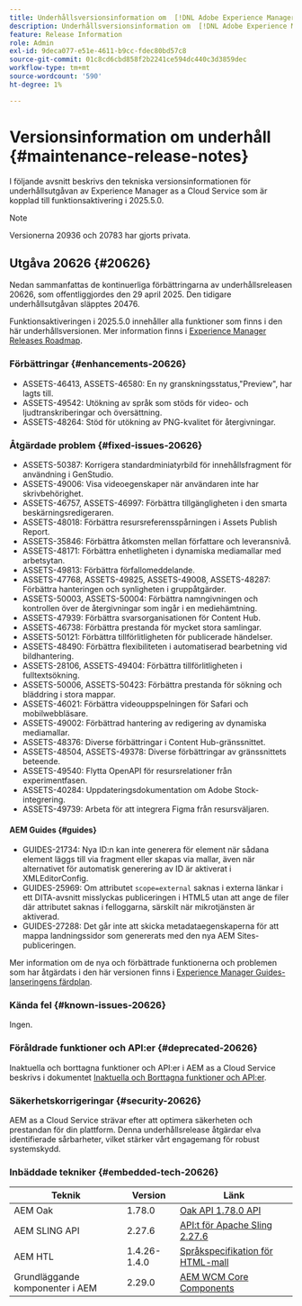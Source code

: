 ```yaml
---
title: Underhållsversionsinformation om  [!DNL Adobe Experience Manager] as a Cloud Service som är kopplad till 2025.5.0-funktionsaktivering.
description: Underhållsversionsinformation om  [!DNL Adobe Experience Manager] as a Cloud Service som är kopplad till 2025.5.0-funktionsaktivering.
feature: Release Information
role: Admin
exl-id: 9deca077-e51e-4611-b9cc-fdec80bd57c8
source-git-commit: 01c8cd6cbd858f2b2241ce594dc440c3d3859dec
workflow-type: tm+mt
source-wordcount: '590'
ht-degree: 1%

---
```


# Versionsinformation om underhåll {#maintenance-release-notes}

I följande avsnitt beskrivs den tekniska versionsinformationen för underhållsutgåvan av Experience Manager as a Cloud Service som är kopplad till funktionsaktivering i 2025.5.0.

>[!NOTE]
>
> Versionerna 20936 och 20783 har gjorts privata.

## Utgåva 20626 {#20626}

Nedan sammanfattas de kontinuerliga förbättringarna av underhållsreleasen 20626, som offentliggjordes den 29 april 2025. Den tidigare underhållsutgåvan släpptes 20476.

Funktionsaktiveringen i 2025.5.0 innehåller alla funktioner som finns i den här underhållsversionen. Mer information finns i [Experience Manager Releases Roadmap](https://experienceleague.adobe.com/en/docs/experience-manager-release-information/aem-release-updates/update-releases-roadmap).

### Förbättringar {#enhancements-20626}

* ASSETS-46413, ASSETS-46580: En ny granskningsstatus,&quot;Preview&quot;, har lagts till.
* ASSETS-49542: Utökning av språk som stöds för video- och ljudtranskriberingar och översättning.
* ASSETS-48264: Stöd för utökning av PNG-kvalitet för återgivningar.

### Åtgärdade problem {#fixed-issues-20626}

* ASSETS-50387: Korrigera standardminiatyrbild för innehållsfragment för användning i GenStudio.
* ASSETS-49006: Visa videoegenskaper när användaren inte har skrivbehörighet.
* ASSETS-46757, ASSETS-46997: Förbättra tillgängligheten i den smarta beskärningsredigeraren.
* ASSETS-48018: Förbättra resursreferensspårningen i Assets Publish Report.
* ASSETS-35846: Förbättra åtkomsten mellan författare och leveransnivå.
* ASSETS-48171: Förbättra enhetligheten i dynamiska mediamallar med arbetsytan.
* ASSETS-49813: Förbättra förfallomeddelande.
* ASSETS-47768, ASSETS-49825, ASSETS-49008, ASSETS-48287: Förbättra hanteringen och synligheten i gruppåtgärder.
* ASSETS-50003, ASSETS-50004: Förbättra namngivningen och kontrollen över de återgivningar som ingår i en mediehämtning.
* ASSETS-47939: Förbättra svarsorganisationen för Content Hub.
* ASSETS-46738: Förbättra prestanda för mycket stora samlingar.
* ASSETS-50121: Förbättra tillförlitligheten för publicerade händelser.
* ASSETS-48490: Förbättra flexibiliteten i automatiserad bearbetning vid bildhantering.
* ASSETS-28106, ASSETS-49404: Förbättra tillförlitligheten i fulltextsökning.
* ASSETS-50006, ASSETS-50423: Förbättra prestanda för sökning och bläddring i stora mappar.
* ASSETS-46021: Förbättra videouppspelningen för Safari och mobilwebbläsare.
* ASSETS-49002: Förbättrad hantering av redigering av dynamiska mediamallar.
* ASSETS-48376: Diverse förbättringar i Content Hub-gränssnittet.
* ASSETS-48504, ASSETS-49378: Diverse förbättringar av gränssnittets beteende.
* ASSETS-49540: Flytta OpenAPI för resursrelationer från experimentfasen.
* ASSETS-40284: Uppdateringsdokumentation om Adobe Stock-integrering.
* ASSETS-49739: Arbeta för att integrera Figma från resursväljaren.

#### AEM Guides {#guides}

* GUIDES-21734: Nya ID:n kan inte generera för element när sådana element läggs till via fragment eller skapas via mallar, även när alternativet för automatisk generering av ID är aktiverat i XMLEditorConfig.
* GUIDES-25969: Om attributet `scope=external` saknas i externa länkar i ett DITA-avsnitt misslyckas publiceringen i HTML5 utan att ange de filer där attributet saknas i felloggarna, särskilt när mikrotjänsten är aktiverad.
* GUIDES-27288: Det går inte att skicka metadataegenskaperna för att mappa landningssidor som genererats med den nya AEM Sites-publiceringen.

Mer information om de nya och förbättrade funktionerna och problemen som har åtgärdats i den här versionen finns i [Experience Manager Guides-lanseringens färdplan](https://experienceleague.adobe.com/en/docs/experience-manager-guides/using/release-info/aem-guides-releases-roadmap).

### Kända fel {#known-issues-20626}

Ingen.

### Föråldrade funktioner och API:er {#deprecated-20626}

Inaktuella och borttagna funktioner och API:er i AEM as a Cloud Service beskrivs i dokumentet [Inaktuella och Borttagna funktioner och API:er](/help/release-notes/deprecated-removed-features.md).

### Säkerhetskorrigeringar {#security-20626}

AEM as a Cloud Service strävar efter att optimera säkerheten och prestandan för din plattform. Denna underhållsrelease åtgärdar elva identifierade sårbarheter, vilket stärker vårt engagemang för robust systemskydd.

### Inbäddade tekniker {#embedded-tech-20626}

| Teknik | Version | Länk |
|---|---|---|
| AEM Oak | 1.78.0 | [Oak API 1.78.0 API](https://www.javadoc.io/doc/org.apache.jackrabbit/oak-api/1.78.0/index.html) |
| AEM SLING API | 2.27.6 | [API:t för Apache Sling 2.27.6 ](https://www.javadoc.io/doc/org.apache.sling/org.apache.sling.api/latest/index.html) |
| AEM HTL | 1.4.26-1.4.0 | [Språkspecifikation för HTML-mall](https://github.com/adobe/htl-spec) |
| Grundläggande komponenter i AEM | 2.29.0 | [AEM WCM Core Components](https://github.com/adobe/aem-core-wcm-components) |
